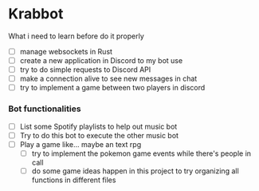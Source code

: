# Krabbot

What i need to learn before do it properly
- [ ] manage websockets in Rust
- [ ] create a new application in Discord to my bot use
- [ ] try to do simple requests to Discord API
- [ ] make a connection alive to see new messages in chat
- [ ] try to implement a game between two players in discord

### Bot functionalities

- [ ] List some Spotify playlists to help out music bot
- [ ] Try to do this bot to execute the other music bot
- [ ] Play a game like... maybe an text rpg
  - [ ] try to implement the pokemon game events while there's people in call
  - [ ] do some game ideas happen in this project to try organizing all functions in different files
